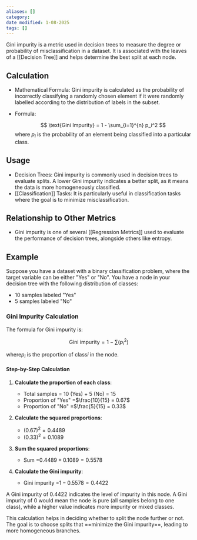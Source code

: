 ```yaml
---
aliases: []
category:
date modified: 1-08-2025
tags: []
---
```

Gini impurity is a metric used in decision trees to measure the degree or probability of misclassification in a dataset. It is associated with the leaves of a [[Decision Tree]] and helps determine the best split at each node.
## Calculation

- Mathematical Formula: Gini impurity is calculated as the probability of incorrectly classifying a randomly chosen element if it were randomly labelled according to the distribution of labels in the subset.
- Formula: 

  $$ \text{Gini Impurity} = 1 - \sum_{i=1}^{n} p_i^2 $$
  where $p_i$ is the probability of an element being classified into a particular class.

## Usage

- Decision Trees: Gini impurity is commonly used in decision trees to evaluate splits. A lower Gini impurity indicates a better split, as it means the data is more homogeneously classified.
- [[Classification]] Tasks: It is particularly useful in classification tasks where the goal is to minimize misclassification.

## Relationship to Other Metrics

- Gini impurity is one of several [[Regression Metrics]] used to evaluate the performance of decision trees, alongside others like entropy.

## Example

Suppose you have a dataset with a binary classification problem, where the target variable can be either "Yes" or "No". You have a node in your decision tree with the following distribution of classes:

- 10 samples labeled "Yes"
- 5 samples labeled "No"

### Gini Impurity Calculation

The formula for Gini impurity is:

$$ \text{Gini impurity} = 1 - \sum (p_i^2) $$

where$p_i$ is the proportion of class$i$ in the node.

#### Step-by-Step Calculation

1. **Calculate the proportion of each class**:
   - Total samples = 10 (Yes) + 5 (No) = 15
   - Proportion of "Yes" =$\frac{10}{15} = 0.67$
   - Proportion of "No" =$\frac{5}{15} = 0.33$

2. **Calculate the squared proportions**:
   - $(0.67)^2 = 0.4489$
   - $(0.33)^2 = 0.1089$

3. **Sum the squared proportions**:
   - Sum =$0.4489 + 0.1089 = 0.5578$

4. **Calculate the Gini impurity**:
   - Gini impurity =$1 - 0.5578 = 0.4422$


A Gini impurity of 0.4422 indicates the level of impurity in this node. A Gini impurity of 0 would mean the node is pure (all samples belong to one class), while a higher value indicates more impurity or mixed classes.

This calculation helps in deciding whether to split the node further or not. The goal is to choose splits that ==minimize the Gini impurity==, leading to more homogeneous branches.